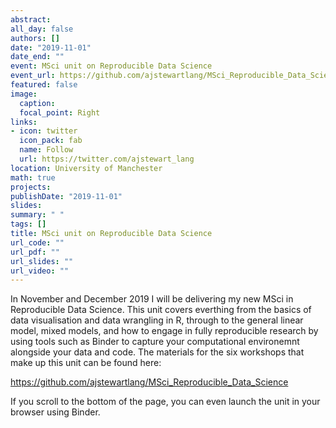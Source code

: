 ```yaml
---
abstract:
all_day: false
authors: []
date: "2019-11-01"
date_end: ""
event: MSci unit on Reproducible Data Science
event_url: https://github.com/ajstewartlang/MSci_Reproducible_Data_Science
featured: false 
image:  
  caption: 
  focal_point: Right
links:
- icon: twitter 
  icon_pack: fab
  name: Follow
  url: https://twitter.com/ajstewart_lang
location: University of Manchester
math: true
projects:
publishDate: "2019-11-01"
slides: 
summary: " "
tags: []
title: MSci unit on Reproducible Data Science
url_code: ""
url_pdf: ""
url_slides: ""
url_video: ""
---
```


In November and December 2019 I will be delivering my new MSci in Reproducible 
Data Science. This unit covers everthing from the basics of data visualisation 
and data wrangling in R, through to the general linear model, mixed models, and 
how to engage in fully reproducible research by using tools such as Binder to 
capture your computational environemnt alongside your data and code. The 
materials for the six workshops that make up this unit can be found here:

https://github.com/ajstewartlang/MSci_Reproducible_Data_Science

If you scroll to the bottom of the page, you can even launch the unit in your
browser using Binder.



